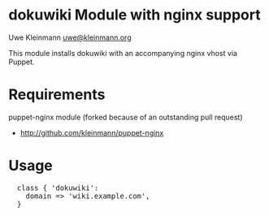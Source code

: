 # dokuwiki Module with nginx support

Uwe Kleinmann <uwe@kleinmann.org>

This module installs dokuwiki with an accompanying nginx vhost via Puppet.

# Requirements

puppet-nginx module (forked because of an outstanding pull request)
- http://github.com/kleinmann/puppet-nginx

# Usage
<pre>
  class { 'dokuwiki':
    domain => 'wiki.example.com',
  }
</pre>
